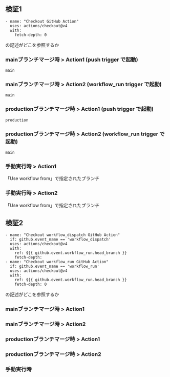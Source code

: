 ## 検証1

```
- name: "Checkout GitHub Action"
  uses: actions/checkout@v4
  with:
    fetch-depth: 0
```
の記述がどこを参照するか

### mainブランチマージ時 > Action1 (push trigger で起動)

`main`

### mainブランチマージ時 > Action2 (workflow_run trigger で起動)

`main`

### productionブランチマージ時 > Action1 (push trigger で起動)

`production`

### productionブランチマージ時 > Action2 (workflow_run trigger で起動)

`main`

### 手動実行時 > Action1

「Use workflow from」で指定されたブランチ

### 手動実行時 > Action2

「Use workflow from」で指定されたブランチ

## 検証2

```
- name: "Checkout workflow_dispatch GitHub Action"
  if: github.event_name == 'workflow_dispatch'
  uses: actions/checkout@v4
  with:
    ref: ${{ github.event.workflow_run.head_branch }}
    fetch-depth:
- name: "Checkout workflow_run GitHub Action"
  if: github.event_name == 'workflow_run'
  uses: actions/checkout@v4
  with:
    ref: ${{ github.event.workflow_run.head_branch }}
    fetch-depth: 0
```
の記述がどこを参照するか

### mainブランチマージ時 > Action1

### mainブランチマージ時 > Action2

### productionブランチマージ時 > Action1

### productionブランチマージ時 > Action2

### 手動実行時
